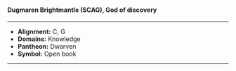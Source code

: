 #### Dugmaren Brightmantle (SCAG), God of discovery
___

- **Alignment:** C, G
- **Domains:** Knowledge
- **Pantheon:** Dwarven
- **Symbol:** Open book
___

